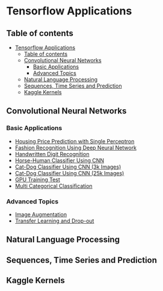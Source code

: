 # Tensorflow Applications
## Table of contents

- [Tensorflow Applications](#Tensorflow-Applications)
  - [Table of contents](#Table-of-contents)
  - [Convolutional Neural Networks](#Convolutional-Neural-Networks)
    - [Basic Applications](#Basic-Applications)
    - [Advanced Topics](#Advanced-Topics)
  - [Natural Language Processing](#Natural-Language-Processing)
  - [Sequences, Time Series and Prediction](#Sequences-Time-Series-and-Prediction)
  - [Kaggle Kernels](#Kaggle-Kernels)

## Convolutional Neural Networks
### Basic Applications
- [Housing Price Prediction with Single Perceptron](/Applications/Housing_Price_Prediction_with_Single_Perceptron.ipynb)
- [Fashion Recognition Using Deep Neural Network](/Applications/Fashion_Recognition_(DNN_and_CNN).ipynb)
- [Handwritten Digit Recognition](/Applications/Handwritten_Digit_Recognition.ipynb)
- [Horse-Human Classifier Using CNN](/Applications/Horse-Human_Classifier_Using_CNN.ipynb)
- [Cat-Dog Classifier Using CNN (3k Images)](/Applications/Cat-Dog_Classifier_(3k_Images).ipynb)
- [Cat-Dog Classifier Using CNN (25k Images)](/Applications/Cat-Dog_Classifier_(25k_Images).ipynb)
- [GPU Training Test](/Applications/GPU_Training_Test.ipynb)
- [Multi Categorical Classification](Applications/Multi_Categorical_Classification.ipynb)
### Advanced Topics
-  [Image Augmentation](/Applications/Image_Augmentation.ipynb)
-  [Transfer Learning and Drop-out](/Applications/Transfer_Learning_and_Drop-out.ipynb)

## Natural Language Processing

## Sequences, Time Series and Prediction

## Kaggle Kernels